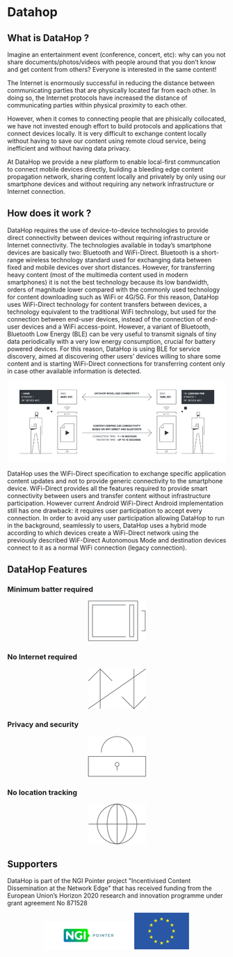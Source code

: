 <!--<img class="center" src="./imgs/Logo_Main.svg" width="30%"/>-->
# Datahop

## What is DataHop ?

Imagine an entertainment event (conference, concert, etc): why can you not share documents/photos/videos with people around that you don’t know and get content from others? Everyone is interested in the same content!

The Internet is enormously successful in reducing the distance between communicating parties that are physically located far from each other. In doing so, the Internet protocols have increased the distance of communicating parties within physical proximity to each other.

However, when it comes to connecting people that are phisically collocated, we have not invested enough effort to build protocols and applications that connect devices locally. It is very difficult to exchange content locally without having to save our content using remote cloud service, being inefficient and without having data privacy.

At DataHop we provide a new platform to enable local-first communcation to connect mobile devices directly, building a bleeding edge content propagation network, sharing content locally and privately by only using our smartphone devices and without requiring any network infrastructure or Internet connection.

## How does it work ?

DataHop requires the use of device-to-device technologies to provide direct connectivity between devices without requiring infrastructure or Internet connectivity. The technologies available in today’s smartphone devices are basically two: Bluetooth and WiFi-Direct. Bluetooth is a short-range wireless technology standard used for exchanging data between fixed and mobile devices over short distances. However, for transferring heavy content (most of the multimedia content used in modern smartphones) it is not the best technology because its low bandwidth, orders of magnitude lower compared with the commonly used technology for content downloading such as WiFi or 4G/5G. For this reason, DataHop uses WiFi-Direct technology for content transfers between devices, a technology equivalent to the traditional WiFi technology, but used for the connection between end-user devices, instead of the connection of end-user devices and a WiFi access-point. However, a variant of Bluetooth, Bluetooth Low Energy (BLE) can be very useful to transmit signals of tiny data periodically with a very low energy consumption, crucial for battery powered devices. For this reason, DataHop is using BLE for service discovery, aimed at discovering other users’ devices willing to share some content and is starting WiFi-Direct connections for transferring content only in case other available information is detected.

<img class="center" src="./imgs/d2d.png" />

DataHop uses the WiFi-Direct specification to exchange specific application content updates and not to provide generic connectivity to the smartphone device. WiFi-Direct provides all the features required to provide smart connectivity between users and transfer content without infrastructure participation. However current Android WiFi-Direct Android implementation still has one drawback: it requires user participation to accept every connection. In order to avoid any user participation allowing DataHop to run in the background, seamlessly to users, DataHop uses a hybrid mode according to which devices create a WiFi-Direct network using the previously described WiF-Direct Autonomous Mode and destination devices connect to it as a normal WiFi connection (legacy connection).

## DataHop Features

### Minimum batter required

<p align="center">
<img class="center" src="./imgs/battery.png" />
</p>

### No Internet required

<p align="center">
<img class="center" src="./imgs/data.png" />
</p>

### Privacy and security

<p align="center">
<img class="center" src="./imgs/secure.png" />
</p>

### No location tracking

<p align="center">
<img class="center" src="./imgs/global.png" />
</p>

## Supporters

DataHop is part of the NGI Pointer project "Incentivised Content Dissemination at the Network Edge" that has
received funding from the European Union’s Horizon 2020 research and innovation programme under grant agreement No
871528

<p align="center"><img  alt="ngi logo" src="https://raw.githubusercontent.com/datahop/ipfs-lite/master/Logo_Pointer.png"
width=40%> <img  alt="eu logo" src="https://raw.githubusercontent.com/datahop/ipfs-lite/master/eu.png" width=25%></p>
